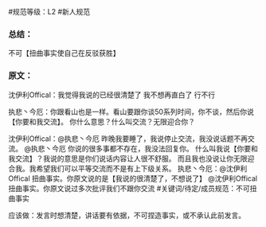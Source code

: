 #规范等级：L2
#新人规范
### 总结：
 不可【扭曲事实使自己在反驳获胜】
### 原文：
沈伊利Offical：我觉得我说的已经很清楚了
我不想再直白了
行不行

执悲丶今厄：你跟看山也是一样。看山要跟你谈50系列时间，你不谈，然后你说【你要和我交流】。
你什么意思？什么叫交流？无限迎合你？

沈伊利Offical：@执悲丶今厄 昨晚我要睡了，我说停止交流，我没说话题不再交流。
@执悲丶今厄
你说的很多事都不存在，我没法回复你。
什么叫我说【你要和我交流】？我说的意思是你们说话内容让人很不舒服。
而且我也没说让你无限迎合我。我希望我们可以平等交流而不是有上下级关系。
执悲丶今厄：@沈伊利Offical 扭曲事实。你原文说的是【我说的很清楚了，不想说了】
@沈伊利Offical 扭曲事实。你原文说过多次批评我们不跟你交流
#关键词/待定/成员规范：不可扭曲事实



应该做：发言时想清楚，讲话要有依据，不可捏造事实，或不承认此前发言。
